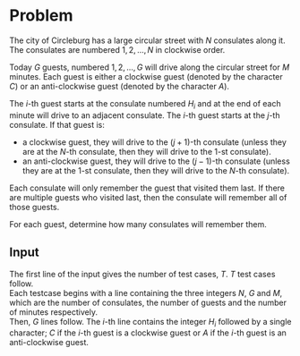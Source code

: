 # Problem

The city of Circleburg has a large circular street with $N$ consulates along it. The consulates are numbered $1, 2, ..., N$ in clockwise order.

Today $G$ guests, numbered $1, 2, ..., G$ will drive along the circular street for $M$ minutes. Each guest is either a clockwise guest (denoted by the character $C$) or an anti-clockwise guest (denoted by the character $A$).

The $i$-th guest starts at the consulate numbered $H_i$ and at the end of each minute will drive to an adjacent consulate. The $i$-th guest starts at the $j$-th consulate. If that guest is:

- a clockwise guest, they will drive to the $(j+1)$-th consulate (unless they are at the $N$-th consulate, then they will drive to the $1$-st consulate).
- an anti-clockwise guest, they will drive to the $(j-1)$-th consulate (unless they are at the $1$-st consulate, then they will drive to the $N$-th consulate).

Each consulate will only remember the guest that visited them last. If there are multiple guests who visited last, then the consulate will remember all of those guests.

For each guest, determine how many consulates will remember them.

## Input

The first line of the input gives the number of test cases, $T$. $T$ test cases follow.  
Each testcase begins with a line containing the three integers $N$, $G$ and $M$, which are the number of consulates, the number of guests and the number of minutes respectively.  
Then, $G$ lines follow. The $i$-th line contains the integer $H_i$ followed by a single character; $C$ if the $i$-th guest is a clockwise guest or $A$ if the $i$-th guest is an anti-clockwise guest.
